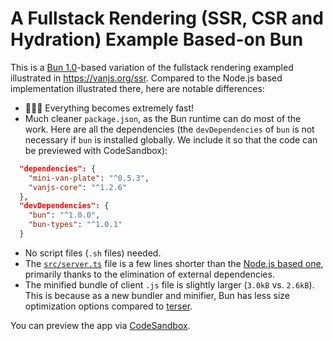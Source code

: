 # A Fullstack Rendering (SSR, CSR and Hydration) Example Based-on Bun

This is a [Bun 1.0](https://bun.sh/blog/bun-v1.0)-based variation of the fullstack rendering exampled illustrated in https://vanjs.org/ssr. Compared to the Node.js based implementation illustrated there, here are notable differences:

* 🚀🚀🚀 Everything becomes extremely fast!
* Much cleaner `package.json`, as the Bun runtime can do most of the work. Here are all the dependencies (the `devDependencies` of `bun` is not necessary if `bun` is installed globally. We include it so that the code can be previewed with CodeSandbox):

```json
  "dependencies": {
    "mini-van-plate": "^0.5.3",
    "vanjs-core": "^1.2.6"
  },
  "devDependencies": {
    "bun": "^1.0.0",
    "bun-types": "^1.0.1"
  }
```

* No script files (`.sh` files) needed.
* The [`src/server.ts`](https://github.com/vanjs-org/van/blob/main/bun-examples/hydration/src/server.ts) file is a few lines shorter than the [Node.js based one](https://github.com/vanjs-org/vanjs-org.github.io/blob/master/hydration-example/src/server.ts), primarily thanks to the elimination of external dependencies.
* The minified bundle of client `.js` file is slightly larger (`3.0kB` vs. `2.6kB`). This is because as a new bundler and minifier, Bun has less size optimization options compared to [terser](https://terser.org/).

You can preview the app via [CodeSandbox](https://codesandbox.io/p/sandbox/github/vanjs-org/van/tree/main/bun-examples/hydration?file=%2Fsrc%2Fserver.ts%3A1%2C1).
